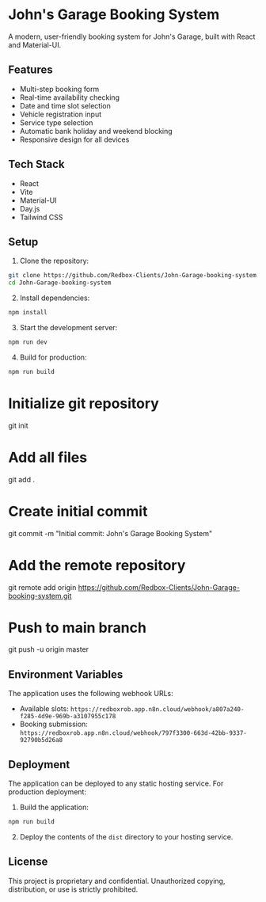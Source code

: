 # John's Garage Booking System

A modern, user-friendly booking system for John's Garage, built with React and Material-UI.

## Features

- Multi-step booking form
- Real-time availability checking
- Date and time slot selection
- Vehicle registration input
- Service type selection
- Automatic bank holiday and weekend blocking
- Responsive design for all devices

## Tech Stack

- React
- Vite
- Material-UI
- Day.js
- Tailwind CSS

## Setup

1. Clone the repository:
```bash
git clone https://github.com/Redbox-Clients/John-Garage-booking-system.git
cd John-Garage-booking-system
```

2. Install dependencies:
```bash
npm install
```

3. Start the development server:
```bash
npm run dev
```

4. Build for production:
```bash
npm run build
```

# Initialize git repository
git init

# Add all files
git add .

# Create initial commit
git commit -m "Initial commit: John's Garage Booking System"

# Add the remote repository
git remote add origin https://github.com/Redbox-Clients/John-Garage-booking-system.git

# Push to main branch
git push -u origin master

## Environment Variables

The application uses the following webhook URLs:
- Available slots: `https://redboxrob.app.n8n.cloud/webhook/a807a240-f285-4d9e-969b-a3107955c178`
- Booking submission: `https://redboxrob.app.n8n.cloud/webhook/797f3300-663d-42bb-9337-92790b5d26a8`

## Deployment

The application can be deployed to any static hosting service. For production deployment:

1. Build the application:
```bash
npm run build
```

2. Deploy the contents of the `dist` directory to your hosting service.

## License

This project is proprietary and confidential. Unauthorized copying, distribution, or use is strictly prohibited.
